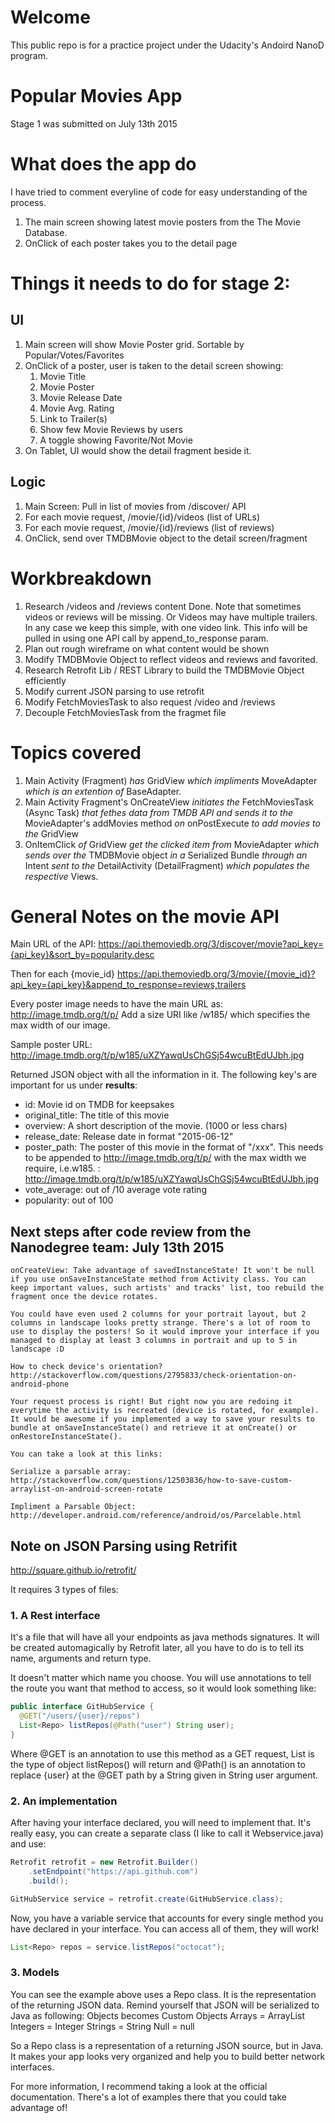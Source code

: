 # Welcome

This public repo is for a practice project under the Udacity's Andoird NanoD program.

# Popular Movies App

Stage 1 was submitted on July 13th 2015

# What does the app do

I have tried to comment everyline of code for easy understanding of the process.

1. The main screen showing latest movie posters from the The Movie Database.
2. OnClick of each poster takes you to the detail page

# Things it needs to do for stage 2:

## UI

1. Main screen will show Movie Poster grid. Sortable by Popular/Votes/Favorites
2. OnClick of a poster, user is taken to the detail screen showing:
    1. Movie Title
    2. Movie Poster
    3. Movie Release Date
    4. Movie Avg. Rating
    5. Link to Trailer(s)
    6. Show few Movie Reviews by users
    7. A toggle showing Favorite/Not Movie
3. On Tablet, UI would show the detail fragment beside it.

## Logic

1. Main Screen: Pull in list of movies from /discover/ API
2. For each movie request, /movie/{id}/videos (list of URLs)
3. For each movie request, /movie/{id}/reviews (list of reviews)
4. OnClick, send over TMDBMovie object to the detail screen/fragment

# Workbreakdown

1. Research /videos and /reviews content
    Done. Note that sometimes videos or reviews will be missing. Or Videos may have multiple trailers. In any case we keep this simple, with one video link. This info will be pulled in using one API call by append_to_response param.
2. Plan out rough wireframe on what content would be shown
3. Modify TMDBMovie Object to reflect videos and reviews and favorited.
4. Research Retrofit Lib / REST Library to build the TMDBMovie Object efficiently
5. Modify current JSON parsing to use retrofit
6. Modify FetchMoviesTask to also request /video and /reviews
7. Decouple FetchMoviesTask from the fragmet file

# Topics covered

1. Main Activity (Fragment) *has* GridView *which impliments* MoveAdapter *which is an extention of* BaseAdapter.
2. Main Activity Fragment's OnCreateView *initiates the* FetchMoviesTask (Async Task) *that fethes data from TMDB API and sends it to the* MovieAdapter's addMovies method *on* onPostExecute *to add movies to the* GridView
3. OnItemClick *of* GridView *get the clicked item from* MovieAdapter *which sends over the* TMDBMovie object *in a* Serialized Bundle *through an* Intent *sent to the* DetailActivity (DetailFragment) *which populates the respective* Views.

# General Notes on the movie API

Main URL of the API: https://api.themoviedb.org/3/discover/movie?api_key={api_key}&sort_by=popularity.desc

Then for each {movie_id} https://api.themoviedb.org/3/movie/{movie_id}?api_key={api_key}&append_to_response=reviews,trailers

Every poster image needs to have the main URL as: http://image.tmdb.org/t/p/
Add a size URI like /w185/ which specifies the max width of our image.

Sample poster URL: http://image.tmdb.org/t/p/w185/uXZYawqUsChGSj54wcuBtEdUJbh.jpg

Returned JSON object with all the information in it. The following key's are important for us under **results**:

* id: Movie id on TMDB for keepsakes
* original_title: The title of this movie
* overview: A short description of the movie. (1000 or less chars)
* release_date: Release date in format "2015-06-12"
* poster_path: The poster of this movie in the format of "/xxx". This needs to be appended to http://image.tmdb.org/t/p/ with the max width we require, i.e.w185. : http://image.tmdb.org/t/p/w185/uXZYawqUsChGSj54wcuBtEdUJbh.jpg
* vote_average: out of /10 average vote rating
* popularity: out of 100

## Next steps after code review from the Nanodegree team: July 13th 2015

    onCreateView: Take advantage of savedInstanceState! It won't be null if you use onSaveInstanceState method from Activity class. You can keep important values, such artists' and tracks' list, too rebuild the fragment once the device rotates.

    You could have even used 2 columns for your portrait layout, but 2 columns in landscape looks pretty strange. There's a lot of room to use to display the posters! So it would improve your interface if you managed to display at least 3 columns in portrait and up to 5 in landscape :D

    How to check device's orientation? http://stackoverflow.com/questions/2795833/check-orientation-on-android-phone

    Your request process is right! But right now you are redoing it everytime the activity is recreated (device is rotated, for example). It would be awesome if you implemented a way to save your results to bundle at onSaveInstanceState() and retrieve it at onCreate() or onRestoreInstanceState().

    You can take a look at this links:

    Serialize a parsable array: http://stackoverflow.com/questions/12503836/how-to-save-custom-arraylist-on-android-screen-rotate

    Impliment a Parsable Object: http://developer.android.com/reference/android/os/Parcelable.html

## Note on JSON Parsing using Retrifit
http://square.github.io/retrofit/

It requires 3 types of files:

### 1. A Rest interface
It's a file that will have all your endpoints as java methods signatures. It will be created automagically by Retrofit later, all you have to do is to tell its name, arguments and return type.

It doesn't matter which name you choose. You will use annotations to tell the route you want that method to access, so it would look something like:

```java
public interface GitHubService {
  @GET("/users/{user}/repos")
  List<Repo> listRepos(@Path("user") String user);
}
```

Where @GET is an annotation to use this method as a GET request, List<Repo> is the type of object listRepos() will return and @Path() is an annotation to replace {user} at the @GET path by a String given in String user argument.

### 2. An implementation
After having your interface declared, you will need to implement that. It's really easy, you can create a separate class (I like to call it Webservice.java) and use:

```java
Retrofit retrofit = new Retrofit.Builder()
    .setEndpoint("https://api.github.com")
    .build();
```

```java
GitHubService service = retrofit.create(GitHubService.class);
```

Now, you have a variable service that accounts for every single method you have declared in your interface. You can access all of them, they will work!

```java
List<Repo> repos = service.listRepos("octocat");
```

### 3. Models
You can see the example above uses a Repo class. It is the representation of the returning JSON data. Remind yourself that JSON will be serialized to Java as following:
Objects becomes Custom Objects
Arrays = ArrayList<T>
Integers = Integer
Strings = String
Null = null

So a Repo class is a representation of a returning JSON source, but in Java. It makes your app looks very organized and help you to build better network interfaces.

For more information, I recommend taking a look at the official documentation. There's a lot of examples there that you could take advantage of!
​
